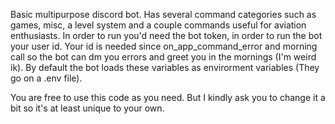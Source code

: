Basic multipurpose discord bot. Has several command categories such as games, misc, a level system and a couple commands useful for aviation enthusiasts.
In order to run you'd need the bot token, in order to run the bot your user id. Your id is needed since on_app_command_error and morning call so the bot can dm you errors and greet you in the mornings (I'm weird ik). By default the bot loads these variables as envirorment variables (They go on a .env file).

You are free to use this code as you need. But I kindly ask you to change it a bit so it's at least unique to your own.